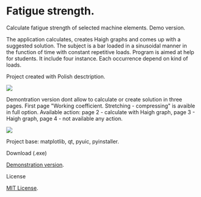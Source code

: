 # Fatigue strength.
Calculate fatigue strength of selected machine elements. Demo version.

The application calculates, creates Haigh graphs and comes up with a suggested solution. The subject is a bar loaded in a sinusoidal manner in the function of time with constant repetitive loads. Program is aimed at help for students. It include four instance. Each occurrence depend on kind of loads.

Project created with Polish desctription.

![](https://raw.githubusercontent.com/KarDomProg/Fatigue-strength/master/pictures/MainWindow.png)

Demontration version dont allow to calculate or create solution in three pages. First page "Working coefficient. Stretching - compressing" is avaible in full option. Available action: page 2 - calculate with Haigh graph, page 3 - Haigh graph, page 4 - not available any action.

![](https://raw.githubusercontent.com/KarDomProg/Fatigue-strength/master/pictures/FirstPage.png)

Project base: matplotlib, qt, pyuic, pyinstaller.


Download (.exe)

[Demonstration version](https://chomikuj.pl/rn94nr/Wykres+Haigha+(Haigh+graph)).


License

[MIT License](http://opensource.org/licenses/MIT).
